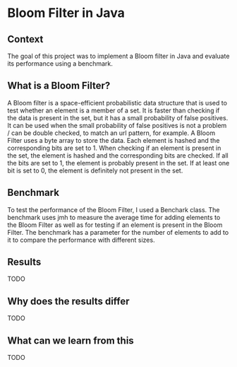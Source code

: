 # Bloom Filter in Java

## Context
The goal of this project was to implement a Bloom filter in Java and evaluate its performance using a benchmark.

## What is a Bloom Filter?
A Bloom filter is a space-efficient probabilistic data structure that is used to test whether an element is a member of a set. It is faster than checking if the data is present in the set, but it has a small probability of false positives. It can be used when the small probability of false positives is not a problem / can be double checked, to match an url pattern, for example.
A Bloom Filter uses a byte array to store the data. Each element is hashed and the corresponding bits are set to 1. When checking if an element is present in the set, the element is hashed and the corresponding bits are checked. If all the bits are set to 1, the element is probably present in the set. If at least one bit is set to 0, the element is definitely not present in the set.

## Benchmark
To test the performance of the Bloom Filter, I used a Benchark class. The benchmark uses jmh to measure the average time for adding elements to the Bloom Filter as well as for testing if an element is present in the Bloom Filter. The benchmark has a parameter for the number of elements to add to it to compare the performance with different sizes.

## Results
TODO

## Why does the results differ
TODO

## What can we learn from this
TODO